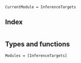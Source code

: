 ```@meta
CurrentModule = InferenceTargets
```

## Index

```@index
```

## Types and functions

```@autodocs
Modules = [InferenceTargets]
```